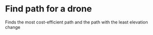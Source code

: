 # Find path for a drone
 Finds the most cost-efficient path and  the path with the least elevation change
